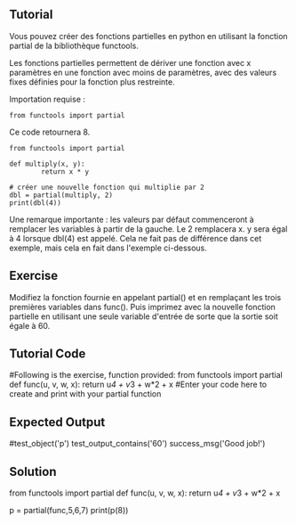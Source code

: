 Tutorial
--------

Vous pouvez créer des fonctions partielles en python en utilisant la fonction partial de la bibliothèque functools.

Les fonctions partielles permettent de dériver une fonction avec x paramètres en une fonction avec moins de paramètres, avec des valeurs fixes définies pour la fonction plus restreinte.

Importation requise :

    from functools import partial

Ce code retournera 8.

    from functools import partial
    
    def multiply(x, y):
            return x * y
    
    # créer une nouvelle fonction qui multiplie par 2
    dbl = partial(multiply, 2)
    print(dbl(4))

Une remarque importante : les valeurs par défaut commenceront à remplacer les variables à partir de la gauche. Le 2 remplacera x. y sera égal à 4 lorsque dbl(4) est appelé. Cela ne fait pas de différence dans cet exemple, mais cela en fait dans l'exemple ci-dessous.

Exercise
--------
Modifiez la fonction fournie en appelant partial() et en remplaçant les trois premières variables dans func(). Puis imprimez avec la nouvelle fonction partielle en utilisant une seule variable d'entrée de sorte que la sortie soit égale à 60.

Tutorial Code
-------------
#Following is the exercise, function provided:
from functools import partial
def func(u, v, w, x):
    return u*4 + v*3 + w*2 + x
#Enter your code here to create and print with your partial function

Expected Output
---------------
#test_object('p')
test_output_contains('60')
success_msg('Good job!')

Solution
--------
from functools import partial
def func(u, v, w, x):
    return u*4 + v*3 + w*2 + x

p = partial(func,5,6,7)
print(p(8))